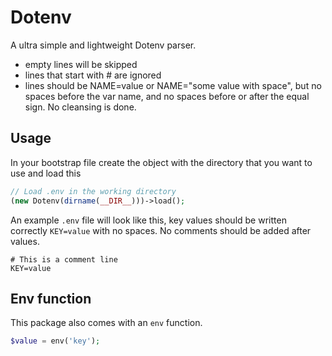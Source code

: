 # Dotenv

A ultra simple and lightweight Dotenv parser.

- empty lines will be skipped
- lines that start with # are ignored
- lines should be NAME=value or NAME="some value with space", but no spaces before the var name, and no spaces before or after the equal sign. No cleansing is done.

## Usage

In your bootstrap file create the object with the directory that you want to use and load this

```php
// Load .env in the working directory
(new Dotenv(dirname(__DIR__)))->load();
```

An example `.env` file will look like this, key values should be written correctly `KEY=value` with no spaces. No comments should be added
after values.

```
# This is a comment line
KEY=value
```

## Env function

This package also comes with an `env` function.

```php
$value = env('key');
```
